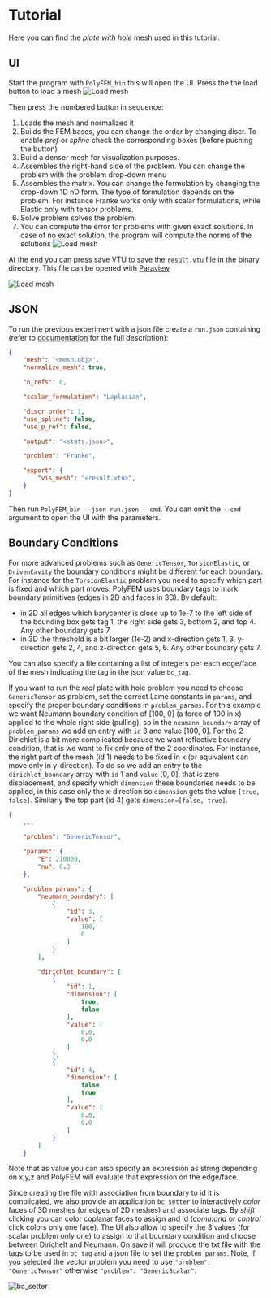 Tutorial
========

[Here](img/plane_hole.obj) you can find the *plate with hole* mesh used in this tutorial.


UI
---

Start the program with `PolyFEM_bin` this will open the UI.
Press the the load button to load a mesh
![Load mesh](img/t1.png)


Then press the numbered button in sequence:

1. Loads the mesh and normalized it
1. Builds the FEM bases, you can change the order by changing discr. To enable *pref* or *spline* check the corresponding boxes (before pushing the button)
1. Build a denser mesh for visualization purposes.
1. Assembles the right-hand side of the problem. You can change the problem with the problem drop-down menu
1. Assembles the matrix. You can change the formulation by changing the drop-down 1D nD form. The type of formulation depends on the problem. For instance Franke works only with scalar formulations, while Elastic only with tensor problems.
1. Solve problem solves the problem.
1. You can compute the error for problems with given exact solutions. In case of no exact solution, the program will compute the norms of the solutions
![Load mesh](img/t2.png)

At the end you can press save VTU to save the `result.vtu` file in the binary directory. This file can be opened with [Paraview](https://www.paraview.org/)

![Load mesh](img/t3.png)


JSON
----

To run the previous experiment with a json file create a `run.json` containing (refer to [documentation](documentation.md) for the full description):

```json
{
    "mesh": "<mesh.obj>",
    "normalize_mesh": true,

    "n_refs": 0,

    "scalar_formulation": "Laplacian",

    "discr_order": 1,
    "use_spline": false,
    "use_p_ref": false,

    "output": "<stats.json>",

    "problem": "Franke",

    "export": {
        "vis_mesh": "<result.vtu>",
    }
}
```

Then run `PolyFEM_bin --json run.json --cmd`. You can omit the `--cmd` argument to open the UI with the parameters.

Boundary Conditions
-------------------


For more advanced problems such as `GenericTensor`, `TorsionElastic`, or `DrivenCavity` the boundary conditions might be different for each boundary. For instance for the `TorsionElastic` problem you need to specify which part is fixed and which part moves. PolyFEM uses boundary tags to mark boundary primitives (edges in 2D and faces in 3D). By default:

- in 2D all edges which barycenter is close up to 1e-7 to the left side of the bounding box gets tag 1, the right side gets 3, bottom 2, and top 4. Any other boundary gets 7.
- in 3D the threshold is a bit larger (1e-2) and x-direction gets 1, 3, y-direction gets 2, 4, and z-direction gets 5, 6. Any other boundary gets 7.

You can also specify a file containing a list of integers per each edge/face of the mesh indicating the tag in the json value `bc_tag`.

If you want to run the *real* plate with hole problem you need to choose `GenericTensor` as problem, set the correct Lame constants in `params`, and specify the proper boundary conditions in `problem_params`. For this example we want Neumann boundary condition of [100, 0]  (a force of 100 in x) applied to the whole right side (pulling), so in the `neumann_boundary` array of `problem_params` we add en entry with `id` 3 and value [100, 0].
For the 2 Dirichlet is a bit more complicated because we want reflective boundary condition, that is we want to fix only one of the 2 coordinates. For instance, the right part of the mesh (id 1) needs to be fixed in x (or equivalent can move only in y-direction). To do so we add an entry to the `dirichlet_boundary` array with `id` 1 and `value` [0, 0], that is zero displacement, and specify which `dimension` these boundaries needs to be applied, in this case only the x-direction so `dimension` gets the value `[true, false]`. Similarly the top part (id 4) gets `dimension=[false, true]`.


```json
{
	...

	"problem": "GenericTensor",

	"params": {
		"E": 210000,
		"nu": 0.3
	},

	"problem_params": {
		"neumann_boundary": [
			{
				"id": 3,
				"value": [
					100,
					0
				]
			}
		],

		"dirichlet_boundary": [
			{
				"id": 1,
				"dimension": [
					true,
					false
				],
				"value": [
					0.0,
					0.0
				]
			},
			{
				"id": 4,
				"dimension": [
					false,
					true
				],
				"value": [
					0.0,
					0.0
				]
			}
		]
	}
```

Note that as value you can also specify an expression as string depending on x,y,z and PolyFEM will evaluate that expression on the edge/face.

Since creating the file with association from boundary to id it is complicated, we also provide an application `bc_setter` to interactively *color* faces of 3D meshes (or edges of 2D meshes) and associate tags. By *shift* clicking you can color coplanar faces to assign and id (*command* or *control* click colors only one face). The UI also allow to specify the 3 values (for scalar problem only one) to assign to that boundary condition and choose between Dirichelt and Neumann. On save it will produce the txt file with the tags to be used in `bc_tag` and a json file to set the `problem_params`. Note, if you selected the vector problem you need to use `"problem": "GenericTensor"` otherwise `"problem": "GenericScalar"`.

![bc_setter](img/bc_setter.png)